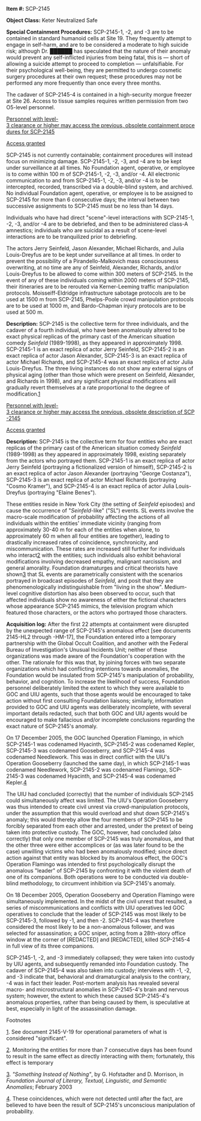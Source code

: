 **Item #:** SCP-2145

**Object Class:** Keter Neutralized Safe

**Special Containment Procedures:** SCP-2145-1, -2, and -3 are to be contained in standard humanoid cells at Site 19. They frequently attempt to engage in self-harm, and are to be considered a moderate to high suicide risk; although Dr. ██████ has speculated that the nature of their anomaly would prevent any self-inflicted injuries from being fatal, this is — short of allowing a suicide attempt to proceed to completion — unfalsifiable. For their psychological well-being, they are permitted to undergo cosmetic surgery procedures at their own request; these procedures may not be performed any more frequently than once every three months.

The cadaver of SCP-2145-4 is contained in a high-security morgue freezer at Site 26. Access to tissue samples requires written permission from two O5-level personnel.

[Personnel with level-3 clearance or higher may access the previous, obsolete containment procedures for SCP-2145](javascript:;)

[Access granted](javascript:;)

SCP-2145 is not currently containable; containment procedures will instead focus on minimizing damage. SCP-2145-1, -2, -3, and -4 are to be kept under surveillance at all times. No Foundation agent, operative, or employee is to come within 100 m of SCP-2145-1, -2, -3, and/or -4. All electronic communication to and from SCP-2145-1, -2, -3, and/or -4 is to be intercepted, recorded, transcribed via a double-blind system, and archived. No individual Foundation agent, operative, or employee is to be assigned to SCP-2145 for more than 6 consecutive days; the interval between two successive assignments to SCP-2145 must be no less than 14 days.

Individuals who have had direct "scene"-level interactions with SCP-2145-1, -2, -3, and/or -4 are to be debriefed, and then to be administered class-A amnestics; individuals who are suicidal as a result of scene-level interactions are to be tranquilized prior to debriefing.

The actors Jerry Seinfeld, Jason Alexander, Michael Richards, and Julia Louis-Dreyfus are to be kept under surveillance at all times. In order to prevent the possibility of a Pirandello-Malkovich mass consciousness overwriting, at no time are any of Seinfeld, Alexander, Richards, and/or Louis-Dreyfus to be allowed to come within 300 meters of SCP-2145. In the event of any of these individuals coming within 2000 meters of SCP-2145, their itineraries are to be rerouted via Kerner-Leeming traffic manipulation protocols. Moisseiff-Eldridge infrastructure sabotage protocols are to be used at 1500 m from SCP-2145, Phelps-Poole crowd manipulation protocols are to be used at 1000 m, and Bardo-Chapman injury protocols are to be used at 500 m.

**Description:** SCP-2145 is the collective term for three individuals, and the cadaver of a fourth individual, who have been anomalously altered to be exact physical replicas of the primary cast of the American situation comedy _Seinfeld_ (1989-1998), as they appeared in approximately 1998. SCP-2145-1 is an exact replica of actor Jerry Seinfeld, SCP-2145-2 is an exact replica of actor Jason Alexander, SCP-2145-3 is an exact replica of actor Michael Richards, and SCP-2145-4 was an exact replica of actor Julia Louis-Dreyfus. The three living instances do not show any external signs of physical aging (other than those which were present on Seinfeld, Alexander, and Richards in 1998), and any significant physical modifications will gradually revert themselves at a rate proportional to the degree of modification.[1](javascript:;)

[Personnel with level-3 clearance or higher may access the previous, obsolete description of SCP-2145](javascript:;)

[Access granted](javascript:;)

**Description:** SCP-2145 is the collective term for four entities who are exact replicas of the primary cast of the American situation comedy _Seinfeld_ (1989-1998) as they appeared in approximately 1998, existing separately from the actors who portrayed them. SCP-2145-1 is an exact replica of actor Jerry Seinfeld (portraying a fictionalized version of himself), SCP-2145-2 is an exact replica of actor Jason Alexander (portraying "George Costanza"), SCP-2145-3 is an exact replica of actor Michael Richards (portraying "Cosmo Kramer"), and SCP-2145-4 is an exact replica of actor Julia Louis-Dreyfus (portraying "Elaine Benes").

These entities reside in New York City (the setting of _Seinfeld_ episodes) and cause the occurrence of "_Seinfeld_\-like" ("SL") events. SL events involve the macro-scale modification of probability affecting the actions of all individuals within the entities' immediate vicinity (ranging from approximately 30-40 m for each of the entities when alone, to approximately 60 m when all four entities are together), leading to drastically increased rates of coincidence, synchronicity, and miscommunication. These rates are increased still further for individuals who interact[2](javascript:;) with the entities; such individuals also exhibit behavioral modifications involving decreased empathy, malignant narcissism, and general amorality. Foundation dramaturges and critical theorists have shown[3](javascript:;) that SL events are parametrically consistent with the scenarios portrayed in broadcast episodes of _Seinfeld_, and posit that they are phenomenologically indistinguishable from "living in the show". Medium-level cognitive distortion has also been observed to occur, such that affected individuals show no awareness of either the fictional characters whose appearance SCP-2145 mimics, the television program which featured those characters, or the actors who portrayed those characters.

**Acquisition log:** After the first 22 attempts at containment were disrupted by the unexpected range of SCP-2145's anomalous effect \[see documents 2145-HL2 through -HM-17\], the Foundation entered into a temporary partnership with the Global Occult Coalition, and another with the Federal Bureau of Investigation's Unusual Incidents Unit; neither of these organizations was made aware of the Foundation's cooperation with the other. The rationale for this was that, by joining forces with two separate organizations which had conflicting intentions towards anomalies, the Foundation would be insulated from SCP-2145's manipulation of probability, behavior, and cognition. To increase the likelihood of success, Foundation personnel deliberately limited the extent to which they were available to GOC and UIU agents, such that those agents would be encouraged to take action without first consulting Foundation liaisons; similarly, information provided to GOC and UIU agents was deliberately incomplete, with several important details redacted, such that both GOC and UIU agents would be encouraged to make fallacious and/or incomplete conclusions regarding the exact nature of SCP-2145's anomaly.

On 17 December 2005, the GOC launched Operation Flamingo, in which SCP-2145-1 was codenamed Hyacinth, SCP-2145-2 was codenamed Kepler, SCP-2145-3 was codenamed Gooseberry, and SCP-2145-4 was codenamed Needlework. This was in direct conflict with the UIU's Operation Gooseberry (launched the same day), in which SCP-2145-1 was codenamed Needlework, SCP-2145-2 was codenamed Flamingo, SCP-2145-3 was codenamed Hyacinth, and SCP-2145-4 was codenamed Kepler.[4](javascript:;)

The UIU had concluded (correctly) that the number of individuals SCP-2145 could simultaneously affect was limited. The UIU's Operation Gooseberry was thus intended to create civil unrest via crowd-manipulation protocols, under the assumption that this would overload and shut down SCP-2145's anomaly; this would thereby allow the four members of SCP-2145 to be forcibly separated from each other and arrested, under the pretext of being taken into protective custody. The GOC, however, had concluded (also correctly) that only one member of SCP-2145 was truly anomalous, and that the other three were either accomplices or (as was later found to be the case) unwilling victims who had been anomalously modified; since direct action against that entity was blocked by its anomalous effect, the GOC's Operation Flamingo was intended to first psychologically disrupt the anomalous "leader" of SCP-2145 by confronting it with the violent death of one of its companions. Both operations were to be conducted via double-blind methodology, to circumvent inhibition via SCP-2145's anomaly.

On 18 December 2005, Operation Gooseberry and Operation Flamingo were simultaneously implemented. In the midst of the civil unrest that resulted, a series of miscommunications and conflicts with UIU operatives led GOC operatives to conclude that the leader of SCP-2145 was most likely to be SCP-2145-3, followed by -1, and then -2. SCP-2145-4 was therefore considered the most likely to be a non-anomalous follower, and was selected for assassination; a GOC sniper, acting from a 28th-story office window at the corner of \[REDACTED\] and \[REDACTED\], killed SCP-2145-4 in full view of its three companions.

SCP-2145-1, -2, and -3 immediately collapsed; they were taken into custody by UIU agents, and subsequently remanded into Foundation custody. The cadaver of SCP-2145-4 was also taken into custody; interviews with -1, -2, and -3 indicate that, behavioral and dramaturgical analysis to the contrary, -4 was in fact their leader. Post-mortem analysis has revealed several macro- and microstructural anomalies in SCP-2145-4's brain and nervous system; however, the extent to which these caused SCP-2145-4's anomalous properties, rather than being caused by them, is speculative at best, especially in light of the assassination damage.

Footnotes

[1](javascript:;). See document 2145-V-19 for operational parameters of what is considered "significant".

[2](javascript:;). Monitoring the entities for more than 7 consecutive days has been found to result in the same effect as directly interacting with them; fortunately, this effect is temporary

[3](javascript:;). _"Something Instead of Nothing"_, by G. Hofstadter and D. Morrison, in _Foundation Journal of Literary, Textual, Linguistic, and Semantic Anomalies_; February 2003

[4](javascript:;). These coincidences, which were not detected until after the fact, are believed to have been the result of SCP-2145's unconscious manipulation of probability.